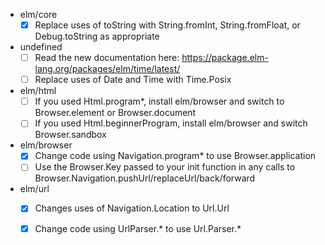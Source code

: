 
- elm/core
  - [x] Replace uses of toString with String.fromInt, String.fromFloat, or Debug.toString as appropriate
- undefined
  - [ ] Read the new documentation here: https://package.elm-lang.org/packages/elm/time/latest/
  - [ ] Replace uses of Date and Time with Time.Posix
- elm/html
  - [ ] If you used Html.program*, install elm/browser and switch to Browser.element or Browser.document
  - [ ] If you used Html.beginnerProgram, install elm/browser and switch Browser.sandbox
- elm/browser
  - [x] Change code using Navigation.program* to use Browser.application
  - [ ] Use the Browser.Key passed to your init function in any calls to Browser.Navigation.pushUrl/replaceUrl/back/forward
- elm/url
  - [x] Changes uses of Navigation.Location to Url.Url
  - [x] Change code using UrlParser.* to use Url.Parser.*

